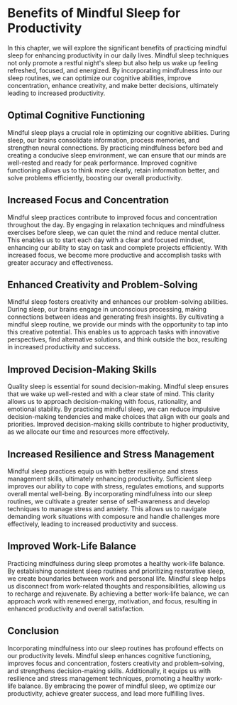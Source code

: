 Benefits of Mindful Sleep for Productivity
===================================================

In this chapter, we will explore the significant benefits of practicing mindful sleep for enhancing productivity in our daily lives. Mindful sleep techniques not only promote a restful night's sleep but also help us wake up feeling refreshed, focused, and energized. By incorporating mindfulness into our sleep routines, we can optimize our cognitive abilities, improve concentration, enhance creativity, and make better decisions, ultimately leading to increased productivity.

Optimal Cognitive Functioning
-----------------------------

Mindful sleep plays a crucial role in optimizing our cognitive abilities. During sleep, our brains consolidate information, process memories, and strengthen neural connections. By practicing mindfulness before bed and creating a conducive sleep environment, we can ensure that our minds are well-rested and ready for peak performance. Improved cognitive functioning allows us to think more clearly, retain information better, and solve problems efficiently, boosting our overall productivity.

Increased Focus and Concentration
---------------------------------

Mindful sleep practices contribute to improved focus and concentration throughout the day. By engaging in relaxation techniques and mindfulness exercises before sleep, we can quiet the mind and reduce mental clutter. This enables us to start each day with a clear and focused mindset, enhancing our ability to stay on task and complete projects efficiently. With increased focus, we become more productive and accomplish tasks with greater accuracy and effectiveness.

Enhanced Creativity and Problem-Solving
---------------------------------------

Mindful sleep fosters creativity and enhances our problem-solving abilities. During sleep, our brains engage in unconscious processing, making connections between ideas and generating fresh insights. By cultivating a mindful sleep routine, we provide our minds with the opportunity to tap into this creative potential. This enables us to approach tasks with innovative perspectives, find alternative solutions, and think outside the box, resulting in increased productivity and success.

Improved Decision-Making Skills
-------------------------------

Quality sleep is essential for sound decision-making. Mindful sleep ensures that we wake up well-rested and with a clear state of mind. This clarity allows us to approach decision-making with focus, rationality, and emotional stability. By practicing mindful sleep, we can reduce impulsive decision-making tendencies and make choices that align with our goals and priorities. Improved decision-making skills contribute to higher productivity, as we allocate our time and resources more effectively.

Increased Resilience and Stress Management
------------------------------------------

Mindful sleep practices equip us with better resilience and stress management skills, ultimately enhancing productivity. Sufficient sleep improves our ability to cope with stress, regulates emotions, and supports overall mental well-being. By incorporating mindfulness into our sleep routines, we cultivate a greater sense of self-awareness and develop techniques to manage stress and anxiety. This allows us to navigate demanding work situations with composure and handle challenges more effectively, leading to increased productivity and success.

Improved Work-Life Balance
--------------------------

Practicing mindfulness during sleep promotes a healthy work-life balance. By establishing consistent sleep routines and prioritizing restorative sleep, we create boundaries between work and personal life. Mindful sleep helps us disconnect from work-related thoughts and responsibilities, allowing us to recharge and rejuvenate. By achieving a better work-life balance, we can approach work with renewed energy, motivation, and focus, resulting in enhanced productivity and overall satisfaction.

Conclusion
----------

Incorporating mindfulness into our sleep routines has profound effects on our productivity levels. Mindful sleep enhances cognitive functioning, improves focus and concentration, fosters creativity and problem-solving, and strengthens decision-making skills. Additionally, it equips us with resilience and stress management techniques, promoting a healthy work-life balance. By embracing the power of mindful sleep, we optimize our productivity, achieve greater success, and lead more fulfilling lives.
